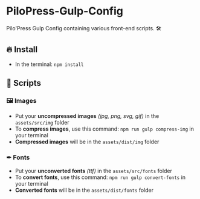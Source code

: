 # PiloPress-Gulp-Config
Pilo'Press Gulp Config containing various front-end scripts. 🛠

## 🔥 Install
- In the terminal: `npm install`

## 🔨 Scripts

### 🖼 Images
- Put your **uncompressed images** *(jpg, png, svg, gif)* in the `assets/src/img` folder
- To **compress images**, use this command: `npm run gulp compress-img` in your terminal
- **Compressed images** will be in the `assets/dist/img` folder

### ✒ Fonts
- Put your **unconverted fonts** *(ttf)* in the `assets/src/fonts` folder
- To **convert fonts**, use this command: `npm run gulp convert-fonts` in your terminal
- **Converted fonts** will be in the `assets/dist/fonts` folder
